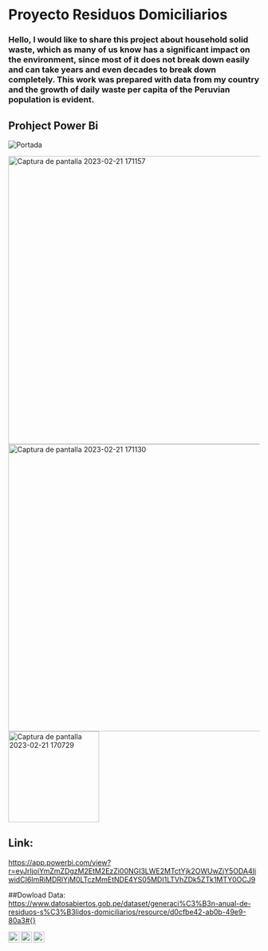 # Proyecto Residuos Domiciliarios

### Hello, I would like to share this project about household solid waste, which as many of us know has a significant impact on the environment, since most of it does not break down easily and can take years and even decades to break down completely. This work was prepared with data from my country and the growth of daily waste per capita of the Peruvian population is evident.

## Prohject Power Bi

![Portada](https://user-images.githubusercontent.com/107339963/220493907-43d62bb9-6700-4dae-bc56-d19c0d0616d6.gif)

<img width="577" alt="Captura de pantalla 2023-02-21 171157" src="https://user-images.githubusercontent.com/107339963/220493935-060738c0-9f7d-46e1-a4ad-94f6e96d4a76.png">

<img width="575" alt="Captura de pantalla 2023-02-21 171130" src="https://user-images.githubusercontent.com/107339963/220493945-7075e9d2-7d26-45a7-92e0-069edac35bb1.png">

<img width="182" alt="Captura de pantalla 2023-02-21 170729" src="https://user-images.githubusercontent.com/107339963/220493950-c5829ff7-5dbf-4d37-8b91-ed1151971e68.png">



## Link:
https://app.powerbi.com/view?r=eyJrIjoiYmZmZDgzM2EtM2EzZi00NGI3LWE2MTctYjk2OWUwZjY5ODA4IiwidCI6ImRiMDRlYjM0LTczMmEtNDE4YS05MDI1LTVhZDk5ZTk1MTY0OCJ9

##Dowload Data:
https://www.datosabiertos.gob.pe/dataset/generaci%C3%B3n-anual-de-residuos-s%C3%B3lidos-domiciliarios/resource/d0cfbe42-ab0b-49e9-80a3#{}

<a href="https://www.instagram.com/angelocastilloperz/">
  <img align="left" alt="Abhishek's Instagram" width="22px" src="https://raw.githubusercontent.com/hussainweb/hussainweb/main/icons/instagram.png" />
</a>
<a href="https://twitter.com/AngeloCasell">
  <img align="left" alt="Abhishek Naidu | Twitter" width="22px" src="https://raw.githubusercontent.com/peterthehan/peterthehan/master/assets/twitter.svg" />
</a>
<a href="https://www.linkedin.com/in/castilloperz/">
  <img align="left" alt="Abhishek's LinkedIN" width="22px" src="https://raw.githubusercontent.com/peterthehan/peterthehan/master/assets/linkedin.svg" />
</a>

